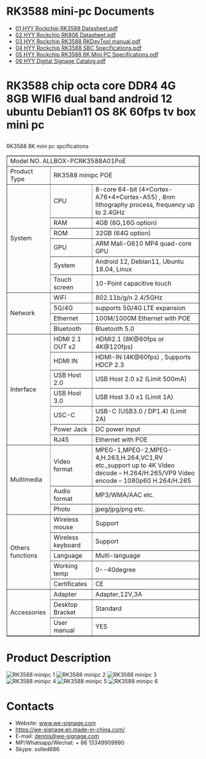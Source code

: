 # RK3588 mini-pc Documents
- [01 HYY Rockchip RK3588 Datasheet.pdf](./RK3588_Documents/01_HYY_Rockchip_RK3588_Datasheet.pdf?raw=true)
- [02 HYY Rockchip RK806 Datasheet.pdf](./RK3588_Documents/02_HYY_Rockchip_RK806_Datasheet.pdf?raw=true)
- [03 HYY Rockchip RK3588 RKDevTool manual.pdf](./RK3588_Documents/03_HYY_RKDevTool_manual.pdf?raw=true)
- [04 HYY Rockchip RK3588 SBC Specifications.pdf](./RK3588_Documents/04_HYY_RK3588_SBC_Specifications.pdf?raw=true)
- [05 HYY Rockchip RK3588 8K Mini PC Specifications.pdf](./RK3588_Documents/05_HYY_RK3588_8K_Mini_PC_specs.pdf?raw=true)
- [06 HYY Digital Signage Catalog.pdf](./RK3588_Documents/06_HYY_Digital_Signage_Catalog.pdf?raw=true)

# RK3588 chip octa core DDR4 4G 8GB WIFI6 dual band android 12 ubuntu Debian11 OS 8K 60fps tv box mini pc
## 
RK3588 8K mini pc spcifications
<table border="1">
    <tr>
        <td colspan="3">Model NO. ALLBOX-PCRK3588A01PoE </td>
    </tr>
    <tr>
        <td>Product Type</td>
        <td colspan="2">RK3588 minipc POE</td>
    </tr>
    <tr>
        <td rowspan="6">System</td>
        <td>CPU</td>
        <td>8-core 64-bit (4×Cortex-A76+4×Cortex-A55) , 8nm lithography process, frequency up to 2.4GHz</td>
    </tr>
    <tr>
        <td>RAM</td>
        <td>4GB (8G,16G option)</td>
    </tr>
    <tr>
        <td>ROM</td>
        <td>32GB (64G option)</td>
    </tr>
    <tr>
        <td>GPU</td>
        <td>ARM Mali-G610 MP4 quad-core GPU</td>
    </tr>
    <tr>
        <td>System</td>
        <td>Android 12, Debian11, Ubuntu 18.04, Linux</td>
    </tr> 
    <tr>
        <td>Touch screen</td>
        <td>10-Point capacitive touch</td>
    </tr>
    <tr>
        <td rowspan="4">Network</td>
        <td>WiFi</td>
        <td>802.11b/g/n 2.4/5GHz</td>
    </tr>   
    <tr>
        <td>5G/4G</td>
        <td>supports 5G/4G LTE expansion</td>
    </tr>  
    <tr>
        <td>Ethernet</td>
        <td>100M/1000M Ethernet with POE</td>
    </tr>
    <tr>
        <td>Bluetooth</td>
        <td>Bluetooth 5.0</td>
    </tr>  
    <tr>
        <td rowspan="7">Interface</td>
        <td>HDMI 2.1 OUT x2</td>
        <td>HDMI2.1 (8K@60fps or 4K@120fps)</td>
    </tr>  
    <tr>
        <td>HDMI IN</td>
        <td>HDMI-IN (4K@60fps) , Supports HDCP 2.3</td>
    </tr>
    <tr>
        <td>USB Host 2.0</td>
        <td>USB Host 2.0 x2 (Limit 500mA)</td>
    </tr>
    <tr>
        <td>USB Host 3.0</td>
        <td>USB Host 3.0 x1 (Limit 1A)</td>
    </tr>
    <tr>
        <td>USC-C</td>
        <td>USB-C (USB3.0 / DP1.4) (Limit 2A)</td>
    </tr>    
    <tr>
        <td>Power Jack</td>
        <td>DC power input</td>
    </tr> 
    <tr>
        <td>RJ45</td>
        <td>Ethernet with POE</td>
    </tr> 
    <tr>
        <td rowspan="3">Multimedia</td>
        <td>Video format</td>
        <td>MPEG-1,MPEG-2,MPEG-4,H.263,H.264,VC1,RV etc.,support up to 4K
        Video decode – H.264/H.265/VP9
        Video encode – 1080p60 H.264/H.265</td>
    </tr>
    <tr>
        <td>Audio format</td>
        <td>MP3/WMA/AAC etc.</td>
    </tr>
    <tr>
        <td>Photo</td>
        <td>jpeg/jpg/png etc.</td>
    </tr> 
    <tr>
        <td rowspan="5">Others  functions</td>
        <td>Wireless mouse</td>
        <td>Support</td>
    </tr>
    <tr>
        <td>Wireless keyboard</td>
        <td>Support</td>
    </tr> 
    <tr>
        <td>Language</td>
        <td>Multi-language</td>
    </tr>    
    <tr>
        <td>Working temp</td>
        <td>0--40degree</td>
    </tr>
    <tr>
        <td>Certificates</td>
        <td>CE</td>
    </tr>
    <tr>
        <td rowspan="3">Accessories</td>
        <td>Adapter</td>
        <td>Adapter,12V,3A</td>
    </tr>
    <tr>
        <td>Desktop Bracket</td>
        <td>Standard</td>
    </tr> 
    <tr>
        <td>User manual</td>
        <td>YES</td>
    </tr>                           
</table>

# Product Description
![RK3588 minipc 1](https://github.com/pengyixing/RK3588-Development-Board/blob/main/imgs2/rk3588_minipc_1.webp)
![RK3588 minipc 2](https://github.com/pengyixing/RK3588-Development-Board/blob/main/imgs2/rk3588_minipc_2.webp)
![RK3588 minipc 3](https://github.com/pengyixing/RK3588-Development-Board/blob/main/imgs2/rk3588_minipc_3.webp)
![RK3588 minipc 4](https://github.com/pengyixing/RK3588-Development-Board/blob/main/imgs2/rk3588_minipc_4.webp)
![RK3588 minipc 5](https://github.com/pengyixing/RK3588-Development-Board/blob/main/imgs2/rk3588_minipc_5.webp)
![RK3588 minipc 6](https://github.com/pengyixing/RK3588-Development-Board/blob/main/imgs2/rk3588_minipc_6.webp)
# Contacts
- Website: www.we-signage.com
- https://we-signage.en.made-in-china.com/
- E-mail: dennis@we-signage.com
- MP/Whatsapp/Wechat: + 86 13349909990
- Skype: solled686
